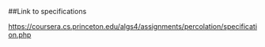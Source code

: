 ##Link to specifications

https://coursera.cs.princeton.edu/algs4/assignments/percolation/specification.php
